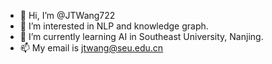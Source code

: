 - 👋 Hi, I’m @JTWang722
- 👀 I’m interested in NLP and knowledge graph.
- 🌱 I’m currently learning AI in Southeast University, Nanjing.
- 📫 My email is jtwang@seu.edu.cn

<!---
JTWang722/JTWang722 is a ✨ special ✨ repository because its `README.md` (this file) appears on your GitHub profile.
You can click the Preview link to take a look at your changes.
--->
